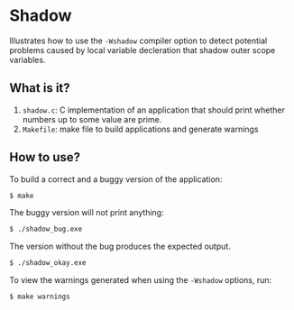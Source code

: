# Shadow
Illustrates how to use the `-Wshadow` compiler option to detect
potential problems caused by local variable decleration that shadow
outer scope variables.

## What is it?
1. `shadow.c`: C implementation of an application that should print
    whether numbers up to some value are prime.
1. `Makefile`: make file to build applications and generate warnings

## How to use?
To build a correct and a buggy version of the application:
```bash
$ make
```

The buggy version will not print anything:
```bash
$ ./shadow_bug.exe
```
The version without the bug produces the expected output.
```bash
$ ./shadow_okay.exe
```

To view the warnings generated when using the `-Wshadow` options, run:
```bash
$ make warnings
```
